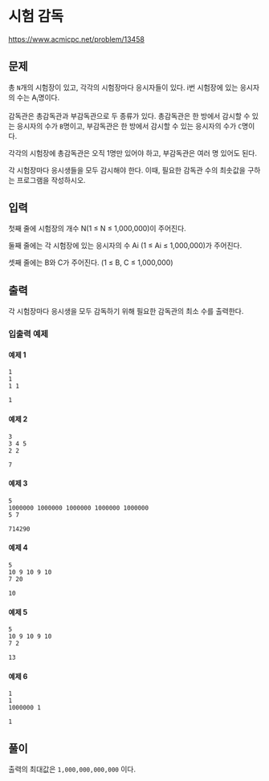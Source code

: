 # 시험 감독

https://www.acmicpc.net/problem/13458

## 문제

총 `N`개의 시험장이 있고, 각각의 시험장마다 응시자들이 있다. i번 시험장에 있는 응시자의 수는 A<sub>i</sub>명이다.

감독관은 총감독관과 부감독관으로 두 종류가 있다. 총감독관은 한 방에서 감시할 수 있는 응시자의 수가 `B`명이고, 부감독관은 한 방에서 감시할 수 있는 응시자의 수가 `C`명이다.

각각의 시험장에 총감독관은 오직 1명만 있어야 하고, 부감독관은 여러 명 있어도 된다.

각 시험장마다 응시생들을 모두 감시해야 한다. 이때, 필요한 감독관 수의 최솟값을 구하는 프로그램을 작성하시오.

## 입력

첫째 줄에 시험장의 개수 N(1 ≤ N ≤ 1,000,000)이 주어진다.

둘째 줄에는 각 시험장에 있는 응시자의 수 Ai (1 ≤ Ai ≤ 1,000,000)가 주어진다.

셋째 줄에는 B와 C가 주어진다. (1 ≤ B, C ≤ 1,000,000)

## 출력

각 시험장마다 응시생을 모두 감독하기 위해 필요한 감독관의 최소 수를 출력한다.

### 입출력 예제

#### 예제 1

```
1
1
1 1
```

```
1
```

#### 예제 2

```
3
3 4 5
2 2
```

```
7
```

#### 예제 3

```
5
1000000 1000000 1000000 1000000 1000000
5 7
```

```
714290
```

#### 예제 4

```
5
10 9 10 9 10
7 20
```

```
10
```

#### 예제 5

```
5
10 9 10 9 10
7 2
```

```
13
```

#### 예제 6

```
1
1
1000000 1
```

```
1
```

## 풀이

출력의 최대값은 `1,000,000,000,000` 이다.

